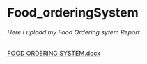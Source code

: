 # Food_orderingSystem
###### Here I upload my Food Ordering sytem Report
[FOOD ORDERING SYSTEM.docx](https://github.com/user-attachments/files/17809752/FOOD.ORDERING.SYSTEM.docx)
